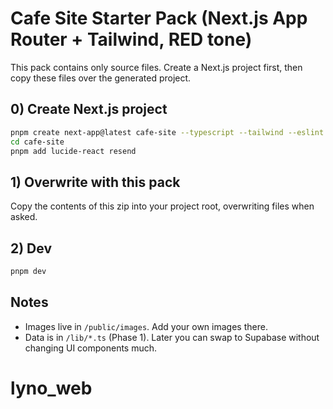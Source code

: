 # Cafe Site Starter Pack (Next.js App Router + Tailwind, RED tone)

This pack contains only source files. Create a Next.js project first, then copy these files over the generated project.

## 0) Create Next.js project
```bash
pnpm create next-app@latest cafe-site --typescript --tailwind --eslint --app
cd cafe-site
pnpm add lucide-react resend
```

## 1) Overwrite with this pack
Copy the contents of this zip into your project root, overwriting files when asked.

## 2) Dev
```bash
pnpm dev
```

## Notes
- Images live in `/public/images`. Add your own images there.
- Data is in `/lib/*.ts` (Phase 1). Later you can swap to Supabase without changing UI components much.
# lyno_web
